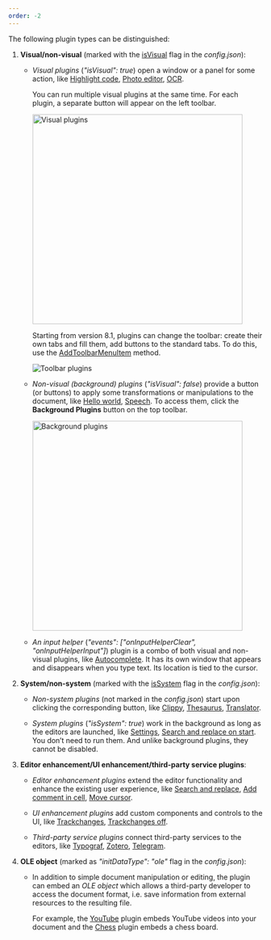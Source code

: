 ```yaml
---
order: -2
---
```



The following plugin types can be distinguished:

1. **Visual/non-visual** (marked with the [isVisual](../../Usage%20API/Config/index.md#isvisual) flag in the *config.json*):

   * *Visual plugins* (*"isVisual": true*) open a window or a panel for some action, like [Highlight code](../../Plugins/Plugin%20examples/Highlight%20code/index.md), [Photo editor](../../Plugins/Plugin%20examples/Photo%20editor/index.md), [OCR](../../Plugins/Plugin%20examples/OCR/index.md).

     You can run multiple visual plugins at the same time. For each plugin, a separate button will appear on the left toolbar.

     <img alt="Visual plugins" src="/assets/images/plugins/visual-plugins.png" width="416px">

     Starting from version 8.1, plugins can change the toolbar: create their own tabs and fill them, add buttons to the standard tabs. To do this, use the [AddToolbarMenuItem](/plugin/executemethod/common/addtoolbarmenuitem) method.

     ![Toolbar plugins](/assets/images/plugins/toolbar-plugins.png)

   * *Non-visual (background) plugins* (*"isVisual": false*) provide a button (or buttons) to apply some transformations or manipulations to the document, like [Hello world](../../Plugins/Plugin%20examples/Hello%20world/index.md), [Speech](../../Plugins/Plugin%20examples/Speech/index.md). To access them, click the **Background Plugins** button on the top toolbar.

     <img alt="Background plugins" src="/assets/images/plugins/background-plugins.png" width="416px">

   * *An input helper* (*"events": \["onInputHelperClear", "onInputHelperInput"]*) plugin is a combo of both visual and non-visual plugins, like [Autocomplete](../../Plugins/Plugin%20examples/Autocomplete/index.md). It has its own window that appears and disappears when you type text. Its location is tied to the cursor.

2. **System/non-system** (marked with the [isSystem](../../Usage%20API/Config/index.md#issystem) flag in the *config.json*):

   * *Non-system plugins* (not marked in the *config.json*) start upon clicking the corresponding button, like [Clippy](../../Plugins/Plugin%20examples/Clippy/index.md), [Thesaurus](../../Plugins/Plugin%20examples/Thesaurus/index.md), [Translator](../../Plugins/Plugin%20examples/Translator/index.md).

   * *System plugins* (*"isSystem": true*) work in the background as long as the editors are launched, like [Settings](../../Plugins/Plugin%20examples/Settings/index.md), [Search and replace on start](../../Plugins/Plugin%20examples/Search%20and%20replace%20on%20start/index.md). You don’t need to run them. And unlike background plugins, they cannot be disabled.

3. **Editor enhancement/UI enhancement/third-party service plugins**:

   * *Editor enhancement plugins* extend the editor functionality and enhance the existing user experience, like [Search and replace](../../Plugins/Plugin%20examples/Search%20and%20replace/index.md), [Add comment in cell](../../Plugins/Plugin%20examples/Add%20comment%20in%20cell/index.md), [Move cursor](../../Plugins/Plugin%20examples/Move%20cursor/index.md).

   * *UI enhancement plugins* add custom components and controls to the UI, like [Trackchanges](https://github.com/ONLYOFFICE/sdkjs-plugins/tree/master/trackchanges), [Trackchanges off](https://github.com/ONLYOFFICE/sdkjs-plugins/tree/master/trackchanges_off).

   * *Third-party service plugins* connect third-party services to the editors, like [Typograf](../../Plugins/Plugin%20examples/Typograf/index.md), [Zotero](../../Plugins/Plugin%20examples/Zotero/index.md), [Telegram](../../Plugins/Plugin%20examples/Telegram/index.md).

4. **OLE object** (marked as *"initDataType": "ole"* flag in the *config.json*):

   * In addition to simple document manipulation or editing, the plugin can embed an *OLE object* which allows a third-party developer to access the document format, i.e. save information from external resources to the resulting file.

     For example, the [YouTube](../../Plugins/Plugin%20examples/YouTube/index.md) plugin embeds YouTube videos into your document and the [Chess](../../Plugins/Plugin%20examples/Chess/index.md) plugin embeds a chess board.

